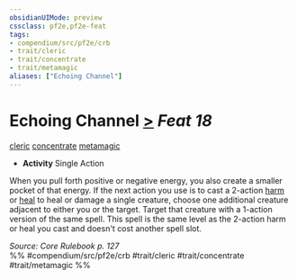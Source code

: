 ```yaml
---
obsidianUIMode: preview
cssclass: pf2e,pf2e-feat
tags:
- compendium/src/pf2e/crb
- trait/cleric
- trait/concentrate
- trait/metamagic
aliases: ["Echoing Channel"]
---
```

# Echoing Channel  [>](rules/core-rulebook/chapter-9-playing-the-game.md#Actions "Single Action") *Feat 18*  
[cleric](rules/traits/cleric.md)  [concentrate](rules/traits/concentrate.md)  [metamagic](rules/traits/metamagic.md)  

- **Activity** Single Action

When you pull forth positive or negative energy, you also create a smaller pocket of that energy. If the next action you use is to cast a 2-action [harm](compendium/spells/harm.md) or [heal](compendium/spells/heal.md) to heal or damage a single creature, choose one additional creature adjacent to either you or the target. Target that creature with a 1-action version of the same spell. This spell is the same level as the 2-action harm or heal you cast and doesn't cost another spell slot.

*Source: Core Rulebook p. 127*  
%% #compendium/src/pf2e/crb #trait/cleric #trait/concentrate #trait/metamagic %%